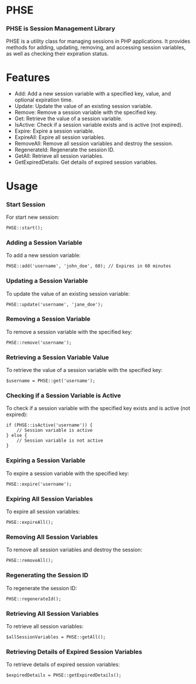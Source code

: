 # PHSE
### PHSE is Session Management Library
PHSE is a utility class for managing sessions in PHP applications. It provides methods for adding, updating, removing, and accessing session variables, as well as checking their expiration status.

# Features
* Add: Add a new session variable with a specified key, value, and optional expiration time.
* Update: Update the value of an existing session variable.
* Remove: Remove a session variable with the specified key.
* Get: Retrieve the value of a session variable.
* IsActive: Check if a session variable exists and is active (not expired).
* Expire: Expire a session variable.
* ExpireAll: Expire all session variables.
* RemoveAll: Remove all session variables and destroy the session.
* RegenerateId: Regenerate the session ID.
* GetAll: Retrieve all session variables.
* GetExpiredDetails: Get details of expired session variables.

# Usage
### Start Session
For start new session:
```
PHSE::start();
```

### Adding a Session Variable
To add a new session variable:
```
PHSE::add('username', 'john_doe', 60); // Expires in 60 minutes
```

### Updating a Session Variable
To update the value of an existing session variable:
```
PHSE::update('username', 'jane_doe');
```

### Removing a Session Variable
To remove a session variable with the specified key:
```
PHSE::remove('username');
```

### Retrieving a Session Variable Value
To retrieve the value of a session variable with the specified key:
```
$username = PHSE::get('username');
```

### Checking if a Session Variable is Active
To check if a session variable with the specified key exists and is active (not expired):
```
if (PHSE::isActive('username')) {
    // Session variable is active
} else {
    // Session variable is not active
}
```

### Expiring a Session Variable
To expire a session variable with the specified key:
```
PHSE::expire('username');
```

### Expiring All Session Variables
To expire all session variables:
```
PHSE::expireAll();
```

### Removing All Session Variables
To remove all session variables and destroy the session:
```
PHSE::removeAll();
```

### Regenerating the Session ID
To regenerate the session ID:
```
PHSE::regenerateId();
```

### Retrieving All Session Variables
To retrieve all session variables:
```
$allSessionVariables = PHSE::getAll();
```

### Retrieving Details of Expired Session Variables
To retrieve details of expired session variables:
```
$expiredDetails = PHSE::getExpiredDetails();
```
